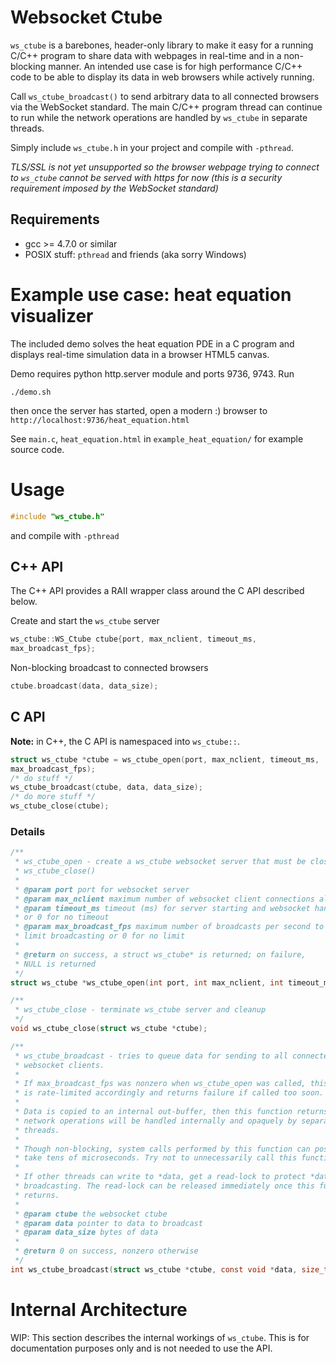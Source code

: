 # Websocket Ctube
`ws_ctube` is a barebones, header-only library to make it easy for a running
C/C++ program to share data with webpages in real-time and in a non-blocking
manner. An intended use case is for high performance C/C++ code to be able to
display its data in web browsers while actively running.

Call `ws_ctube_broadcast()` to send arbitrary data to all connected browsers via
the WebSocket standard.  The main C/C++ program thread can continue to run while
the network operations are handled by `ws_ctube` in separate threads.

Simply include `ws_ctube.h` in your project and compile with `-pthread`.

*TLS/SSL is not yet unsupported so the browser webpage trying to connect to
`ws_ctube` cannot be served with https for now (this is a security requirement
imposed by the WebSocket standard)*

## Requirements
* gcc >= 4.7.0 or similar
* POSIX stuff: `pthread` and friends (aka sorry Windows)

# Example use case: heat equation visualizer
The included demo solves the heat equation PDE in a C program and displays
real-time simulation data in a browser HTML5 canvas.

Demo requires python http.server module and ports 9736, 9743. Run
```shell
./demo.sh
```
then once the server has started, open a modern :) browser to
`http://localhost:9736/heat_equation.html`

See `main.c`, `heat_equation.html` in `example_heat_equation/` for example
source code.

# Usage
```C
#include "ws_ctube.h"
```
and compile with `-pthread`

## C++ API
The C++ API provides a RAII wrapper class around the C API described below.

Create and start the `ws_ctube` server

```C++
ws_ctube::WS_Ctube ctube{port, max_nclient, timeout_ms,
max_broadcast_fps};
```

Non-blocking broadcast to connected browsers
```C++
ctube.broadcast(data, data_size);
```

## C API
**Note:** in C++, the C API is namespaced into `ws_ctube::`.

```C
struct ws_ctube *ctube = ws_ctube_open(port, max_nclient, timeout_ms,
max_broadcast_fps);
/* do stuff */
ws_ctube_broadcast(ctube, data, data_size);
/* do more stuff */
ws_ctube_close(ctube);
```

### Details
```C
/**
 * ws_ctube_open - create a ws_ctube websocket server that must be closed with
 * ws_ctube_close()
 *
 * @param port port for websocket server
 * @param max_nclient maximum number of websocket client connections allowed
 * @param timeout_ms timeout (ms) for server starting and websocket handshake
 * or 0 for no timeout
 * @param max_broadcast_fps maximum number of broadcasts per second to rate
 * limit broadcasting or 0 for no limit
 *
 * @return on success, a struct ws_ctube* is returned; on failure,
 * NULL is returned
 */
struct ws_ctube *ws_ctube_open(int port, int max_nclient, int timeout_ms, double max_broadcast_fps);

/**
 * ws_ctube_close - terminate ws_ctube server and cleanup
 */
void ws_ctube_close(struct ws_ctube *ctube);

/**
 * ws_ctube_broadcast - tries to queue data for sending to all connected
 * websocket clients.
 *
 * If max_broadcast_fps was nonzero when ws_ctube_open was called, this function
 * is rate-limited accordingly and returns failure if called too soon.
 *
 * Data is copied to an internal out-buffer, then this function returns. Actual
 * network operations will be handled internally and opaquely by separate
 * threads.
 *
 * Though non-blocking, system calls performed by this function can possibly
 * take tens of microseconds. Try not to unnecessarily call this function.
 *
 * If other threads can write to *data, get a read-lock to protect *data before
 * broadcasting. The read-lock can be released immediately once this function
 * returns.
 *
 * @param ctube the websocket ctube
 * @param data pointer to data to broadcast
 * @param data_size bytes of data
 *
 * @return 0 on success, nonzero otherwise
 */
int ws_ctube_broadcast(struct ws_ctube *ctube, const void *data, size_t data_size);
```

# Internal Architecture
WIP: This section describes the internal workings of `ws_ctube`. This is for
documentation purposes only and is not needed to use the API.
